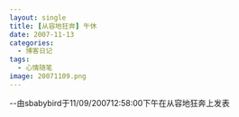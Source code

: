 ```yaml
---
layout: single
title: [从容地狂奔] 午休
date: 2007-11-13
categories:
  - 博客日记
tags:
  - 心情随笔
image: 20071109.png
---
```


--由sbabybird于11/09/200712&#58;58&#58;00下午在从容地狂奔上发表
